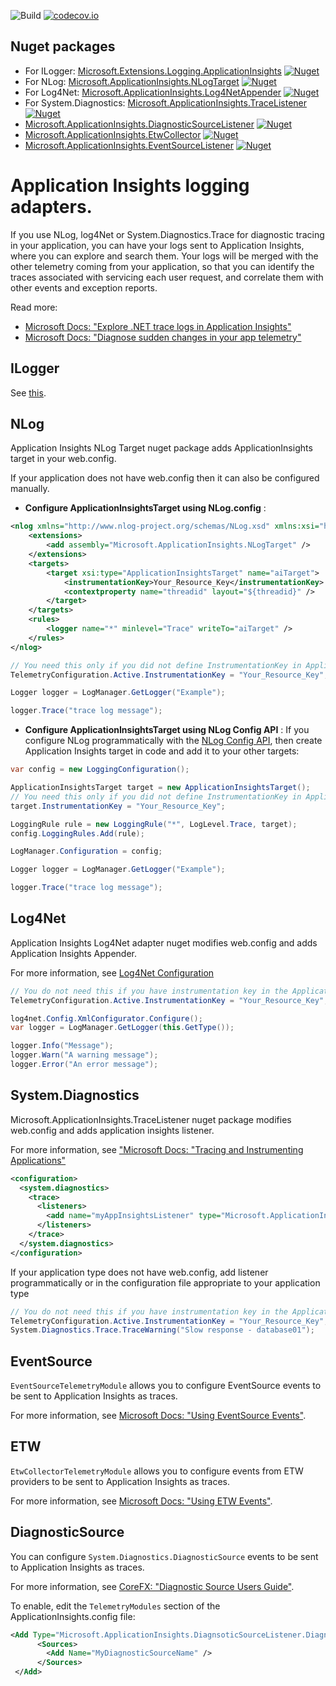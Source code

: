 ![Build](https://mseng.visualstudio.com/DefaultCollection/_apis/public/build/definitions/96a62c4a-58c2-4dbb-94b6-5979ebc7f2af/2637/badge) 
[![codecov.io](https://codecov.io/github/Microsoft/ApplicationInsights-dotnet-logging/coverage.svg?branch=develop)](https://codecov.io/github/Microsoft/ApplicationInsights-dotnet-logging?branch=develop)

## Nuget packages

- For ILogger:
 [Microsoft.Extensions.Logging.ApplicationInsights](https://www.nuget.org/packages/Microsoft.Extensions.Logging.ApplicationInsights/)
[![Nuget](https://img.shields.io/nuget/vpre/Microsoft.Extensions.Logging.ApplicationInsights.svg)](https://www.nuget.org/packages/Microsoft.Extensions.Logging.ApplicationInsights/)
- For NLog:
 [Microsoft.ApplicationInsights.NLogTarget](http://www.nuget.org/packages/Microsoft.ApplicationInsights.NLogTarget/)
[![Nuget](https://img.shields.io/nuget/vpre/Microsoft.ApplicationInsights.NLogTarget.svg)](https://www.nuget.org/packages/Microsoft.ApplicationInsights.NLogTarget/)
- For Log4Net: [Microsoft.ApplicationInsights.Log4NetAppender](http://www.nuget.org/packages/Microsoft.ApplicationInsights.Log4NetAppender/)
[![Nuget](https://img.shields.io/nuget/vpre/Microsoft.ApplicationInsights.Log4NetAppender.svg)](https://www.nuget.org/packages/Microsoft.ApplicationInsights.Log4NetAppender/)
- For System.Diagnostics: [Microsoft.ApplicationInsights.TraceListener](http://www.nuget.org/packages/Microsoft.ApplicationInsights.TraceListener/)
[![Nuget](https://img.shields.io/nuget/vpre/Microsoft.ApplicationInsights.TraceListener.svg)](https://www.nuget.org/packages/Microsoft.ApplicationInsights.TraceListener/)
- [Microsoft.ApplicationInsights.DiagnosticSourceListener](http://www.nuget.org/packages/Microsoft.ApplicationInsights.DiagnosticSourceListener/)
[![Nuget](https://img.shields.io/nuget/vpre/Microsoft.ApplicationInsights.DiagnosticSourceListener.svg)](https://www.nuget.org/packages/Microsoft.ApplicationInsights.DiagnosticSourceListener/)
- [Microsoft.ApplicationInsights.EtwCollector](http://www.nuget.org/packages/Microsoft.ApplicationInsights.EtwCollector/)
[![Nuget](https://img.shields.io/nuget/vpre/Microsoft.ApplicationInsights.EtwCollector.svg)](https://www.nuget.org/packages/Microsoft.ApplicationInsights.EtwCollector/)
- [Microsoft.ApplicationInsights.EventSourceListener](http://www.nuget.org/packages/Microsoft.ApplicationInsights.EventSourceListener/)
[![Nuget](https://img.shields.io/nuget/vpre/Microsoft.ApplicationInsights.EventSourceListener.svg)](https://www.nuget.org/packages/Microsoft.ApplicationInsights.EventSourceListener/)

Application Insights logging adapters. 
==============================

If you use NLog, log4Net or System.Diagnostics.Trace for diagnostic tracing in your  application, you can have your logs sent to Application Insights, where you can explore and search them. Your logs will be merged with the other telemetry coming from your application, so that you can identify the traces associated with servicing each user request, and correlate them with other events and exception reports.

Read more:
- [Microsoft Docs: "Explore .NET trace logs in Application Insights"](https://docs.microsoft.com/azure/application-insights/app-insights-asp-net-trace-logs)
- [Microsoft Docs: "Diagnose sudden changes in your app telemetry"](https://docs.microsoft.com/azure/application-insights/app-insights-analytics-diagnostics#trace)

## ILogger
See [this](https://github.com/Microsoft/ApplicationInsights-dotnet-logging/tree/develop/src/ILogger/Readme.md).

## NLog

Application Insights NLog Target nuget package adds ApplicationInsights target in your web.config.

If your application does not have web.config then it can also be configured manually.

 * **Configure ApplicationInsightsTarget using NLog.config** :

```xml
<nlog xmlns="http://www.nlog-project.org/schemas/NLog.xsd" xmlns:xsi="http://www.w3.org/2001/XMLSchema-instance">
    <extensions>
		<add assembly="Microsoft.ApplicationInsights.NLogTarget" />
    </extensions>
	<targets>
		<target xsi:type="ApplicationInsightsTarget" name="aiTarget">
			<instrumentationKey>Your_Resource_Key</instrumentationKey>	<!-- Only required if not using ApplicationInsights.config -->
			<contextproperty name="threadid" layout="${threadid}" />	<!-- Can be repeated with more context -->
		</target>
	</targets>
	<rules>
		<logger name="*" minlevel="Trace" writeTo="aiTarget" />
	</rules>
</nlog>
```

```csharp
// You need this only if you did not define InstrumentationKey in ApplicationInsights.config (Or in the NLog.config)
TelemetryConfiguration.Active.InstrumentationKey = "Your_Resource_Key";

Logger logger = LogManager.GetLogger("Example");

logger.Trace("trace log message");
```

* **Configure ApplicationInsightsTarget using NLog Config API** :
If you configure NLog programmatically with the [NLog Config API](https://github.com/nlog/NLog/wiki/Configuration-API), then create Application Insights target in code and add it to your other targets:

```csharp
var config = new LoggingConfiguration();

ApplicationInsightsTarget target = new ApplicationInsightsTarget();
// You need this only if you did not define InstrumentationKey in ApplicationInsights.config or want to use different instrumentation key
target.InstrumentationKey = "Your_Resource_Key";

LoggingRule rule = new LoggingRule("*", LogLevel.Trace, target);
config.LoggingRules.Add(rule);

LogManager.Configuration = config;

Logger logger = LogManager.GetLogger("Example");

logger.Trace("trace log message");
``` 

## Log4Net

Application Insights Log4Net adapter nuget modifies web.config and adds Application Insights Appender.

For more information, see [Log4Net Configuration](https://logging.apache.org/log4net/release/manual/configuration.html)

```csharp
// You do not need this if you have instrumentation key in the ApplicationInsights.config
TelemetryConfiguration.Active.InstrumentationKey = "Your_Resource_Key";

log4net.Config.XmlConfigurator.Configure();
var logger = LogManager.GetLogger(this.GetType());

logger.Info("Message");
logger.Warn("A warning message");
logger.Error("An error message");
```

## System.Diagnostics

Microsoft.ApplicationInsights.TraceListener nuget package modifies web.config and adds application insights listener. 

For more information, see ["Microsoft Docs: "Tracing and Instrumenting Applications"](https://docs.microsoft.com/dotnet/framework/debug-trace-profile/tracing-and-instrumenting-applications)

```xml
<configuration>
  <system.diagnostics>
    <trace>
      <listeners>
        <add name="myAppInsightsListener" type="Microsoft.ApplicationInsights.TraceListener.ApplicationInsightsTraceListener, Microsoft.ApplicationInsights.TraceListener" />
      </listeners>
    </trace>
  </system.diagnostics>
</configuration>
```

If your application type does not have web.config, add listener programmatically or in the configuration file appropriate to your application type

```csharp
// You do not need this if you have instrumentation key in the ApplicationInsights.config
TelemetryConfiguration.Active.InstrumentationKey = "Your_Resource_Key";
System.Diagnostics.Trace.TraceWarning("Slow response - database01");

``` 


## EventSource

`EventSourceTelemetryModule` allows you to configure EventSource events to be sent to Application Insights as traces. 

For more information, see [Microsoft Docs: "Using EventSource Events"](https://docs.microsoft.com/azure/application-insights/app-insights-asp-net-trace-logs#using-eventsource-events).


## ETW

`EtwCollectorTelemetryModule` allows you to configure events from ETW providers to be sent to Application Insights as traces. 

For more information, see [Microsoft Docs: "Using ETW Events"](https://docs.microsoft.com/azure/application-insights/app-insights-asp-net-trace-logs#using-etw-events).


## DiagnosticSource

You can configure `System.Diagnostics.DiagnosticSource` events to be sent to Application Insights as traces.

For more information, see [CoreFX: "Diagnostic Source Users Guide"](https://github.com/dotnet/corefx/blob/master/src/System.Diagnostics.DiagnosticSource/src/DiagnosticSourceUsersGuide.md).

To enable, edit the `TelemetryModules` section of the ApplicationInsights.config file:

```xml
<Add Type="Microsoft.ApplicationInsights.DiagnsoticSourceListener.DiagnosticSourceTelemetryModule, Microsoft.ApplicationInsights.DiagnosticSourceListener">
      <Sources>
        <Add Name="MyDiagnosticSourceName" />
      </Sources>
 </Add>
 ```

